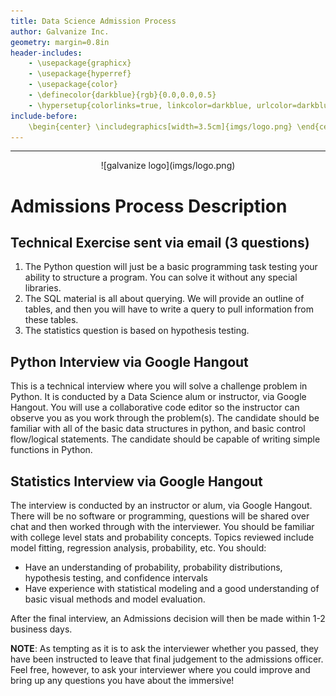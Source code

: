 ```yaml
---
title: Data Science Admission Process
author: Galvanize Inc.
geometry: margin=0.8in
header-includes:
    - \usepackage{graphicx}
    - \usepackage{hyperref}
    - \usepackage{color}
    - \definecolor{darkblue}{rgb}{0.0,0.0,0.5}
    - \hypersetup{colorlinks=true, linkcolor=darkblue, urlcolor=darkblue}
include-before:
    \begin{center} \includegraphics[width=3.5cm]{imgs/logo.png} \end{center}
---
```


---

<center>
![galvanize logo](imgs/logo.png)
</center>

# Admissions Process Description

## Technical Exercise sent via email (3 questions)

1. The Python question will just be a basic programming task testing your ability to structure a program. You can solve it without any special libraries.
2. The SQL material is all about querying. We will provide an outline of tables, and then you will have to write a query to pull information from these tables.
3. The statistics question is based on hypothesis testing.


## Python Interview via Google Hangout

This is a technical interview where you will solve a challenge problem in Python. It is conducted by a Data Science alum or instructor, via Google Hangout. You will use a collaborative code editor so the instructor can observe you as you work through the problem(s). The candidate should be familiar with all of the basic data structures in python, and basic control flow/logical statements. The candidate should be capable of writing simple functions in Python.


## Statistics Interview via Google Hangout

The interview is conducted by an instructor or alum, via Google Hangout. There will be no software or programming, questions will be shared over chat and then worked through with the interviewer. You should be familiar with college level stats and probability concepts. Topics reviewed include model fitting, regression analysis, probability, etc. You should:

* Have an understanding of probability, probability distributions, hypothesis testing, and confidence intervals
* Have experience with statistical modeling and a good understanding of basic visual methods and model evaluation.

After the final interview, an Admissions decision will then be made within 1-2 business days.

**NOTE**:  As tempting as it is to ask the interviewer whether you passed, they have been instructed to leave that final judgement to the admissions officer.  Feel free, however, to ask your interviewer where you could improve and bring up any questions you have about the immersive!
